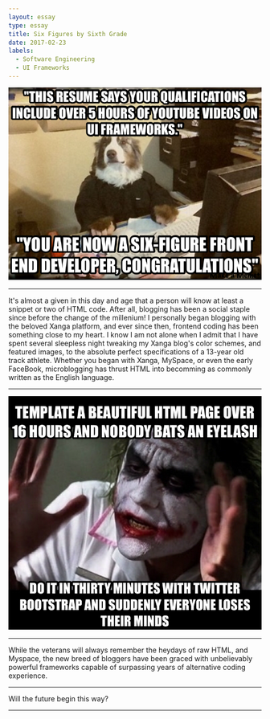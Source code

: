 ```yaml
---
layout: essay
type: essay
title: Six Figures by Sixth Grade
date: 2017-02-23
labels:
  - Software Engineering
  - UI Frameworks
---
```

<img class="ui centered medium image" src="../images/hype.png">
<hr>
It's almost a given in this day and age that a person will know at least a snippet or two of HTML code. After all, blogging has been a social staple since before the change of the millenium! I personally began blogging with the beloved Xanga platform, and ever since then, frontend coding has been something close to my heart. I know I am not alone when I admit that I have spent several sleepless night tweaking my Xanga blog's color schemes, and featured images, to the absolute perfect specifications of a 13-year old track athlete. Whether you began with Xanga, MySpace, or even the early FaceBook, microblogging has thrust HTML into becomming as commonly written as the English language.
<hr>
<img class="ui centered medium image" src="../images/hype1.png">
<hr>
While the veterans will always remember the heydays of raw HTML, and Myspace, the new breed of bloggers have been graced with unbelievably powerful frameworks capable of surpassing years of alternative coding experience.
<hr>
Will the future begin this way?
<hr>
